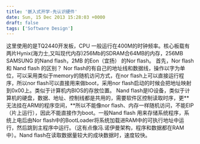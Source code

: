 ```yaml
---
title: '嵌入式开学-先认识硬件'
date: Sun, 15 Dec 2013 15:28:03 +0000
draft: false
tags: ['Software Design']
---
```


这里使用的是TQ2440开发板，CPU 一般运行在400M的时钟频率。核心板载有两片Hynix(海力士,又叫现代内存)256Mb的SDRAM合64MB的内存，256MB SAMSUNG 的Nand flash，2MB 的Eon（宜扬） 的Nor flash。 首先，Nor flash 和 Nand flash 的区别？ Nor flash的有自己的地址线和数据线，操作以字为单位，可以采用类似于memory的随机访问方式，在nor flash上可以直接运行程序，所以nor flash可以直接用来做boot，采用nor flash启动的时候会把地址映射到0x00上。类似于计算机内BIOS的存放位置。 Nand flash是IO设备，类似于计算机的硬盘，数据、地址、控制线都是共用的，需要软件区控制读取时序，更**无法挂在ARM的程序空间，**所以不能像nor flash、内存一样随机访问，不能EIP（片上运行），因此不能直接作为boot。一般Nand flash 用来存储系统程序，系统上电后由Nor flash中的BootLoader将系统加载进RAM中的可执行地址中运行，然后跳到主程序中运行。（这有点像冯.诺伊曼架构，程序和数据都在RAM中）。Nand flash在读取数据量较大的成块数据时，速度较快。